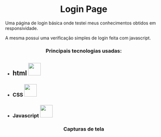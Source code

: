 <h1 align="center"> Login Page</h1>

<p> Uma página de login básica onde testei meus conhecimentos obtidos em responsividade. 
<p> A mesma possui uma verificação simples de login feita com javascript.

<h3 align="center">Principais tecnologias usadas:</h3>

* ## html <img  src="https://cdn.jsdelivr.net/gh/devicons/devicon/icons/html5/html5-original-wordmark.svg" height="40" width="40" />
          
* ### CSS  <img src="https://cdn.jsdelivr.net/gh/devicons/devicon/icons/css3/css3-original-wordmark.svg" height="40" width="40" />
          
* ### Javascript  <img src="https://cdn.jsdelivr.net/gh/devicons/devicon/icons/javascript/javascript-original.svg"  height="40" width="40"/>
          

<h3 align="center">Capturas de tela</h3>


